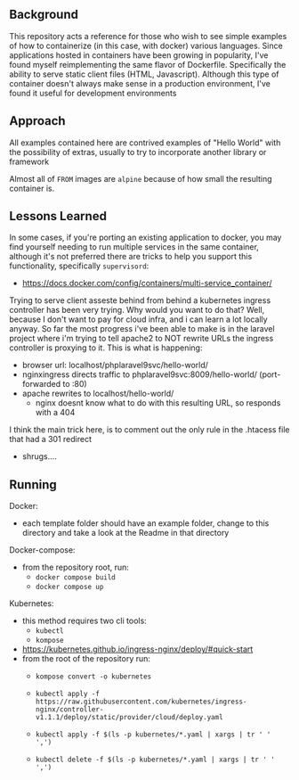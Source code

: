 Background
---
This repository acts a reference for those who wish to see simple examples of how to containerize (in this case, with 
docker) various languages. Since applications hosted in containers have been growing in popularity, I've found myself
reimplementing the same flavor of Dockerfile. Specifically the ability to serve static client files (HTML, Javascript).
Although this type of container doesn't always make sense in a production environment, I've found it useful for development
environments

Approach
---
All examples contained here are contrived examples of "Hello World" with the possibility of extras, usually to try to
incorporate another library or framework

Almost all of ``FROM`` images are ``alpine`` because of how small the resulting container is.

Lessons Learned
---
In some cases, if you're porting an existing application to docker, you may find yourself needing to run multiple services
in the same container, although it's not preferred there are tricks to help you support this functionality, specifically
``supervisord``:
- https://docs.docker.com/config/containers/multi-service_container/

Trying to serve client asseste behind from behind a kubernetes ingress controller has been very trying.
Why would you want to do that? Well, because I don't want to pay for cloud infra, and i can learn a lot locally anyway.
So far the most progress i've been able to make is in the laravel project where i'm trying to tell apache2 to NOT rewrite
URLs the ingress controller is proxying to it. This is what is happening:
  * browser url: localhost/phplaravel9svc/hello-world/
  * nginxingress directs traffic to phplaravel9svc:8009/hello-world/ (port-forwarded to :80)
  * apache rewrites to localhost/hello-world/
    * nginx doesnt know what to do with this resulting URL, so responds with a 404 
 
I think the main trick here, is to comment out the only rule in the .htacess file that had a 301 redirect
  * shrugs....

Running
---
Docker:
* each template folder should have an example folder, change to this directory and take a look at the Readme in that directory 

Docker-compose:
* from the repository root, run: 
    * `docker compose build`
    * `docker compose up`

Kubernetes:
* this method requires two cli tools:
  * `kubectl`
  * `kompose`
* https://kubernetes.github.io/ingress-nginx/deploy/#quick-start
* from the root of the repository run:
  * ```
    kompose convert -o kubernetes
  * ```
    kubectl apply -f https://raw.githubusercontent.com/kubernetes/ingress-nginx/controller-v1.1.1/deploy/static/provider/cloud/deploy.yaml
  * ```
    kubectl apply -f $(ls -p kubernetes/*.yaml | xargs | tr ' ' ',')
  * ```
    kubectl delete -f $(ls -p kubernetes/*.yaml | xargs | tr ' ' ',')
